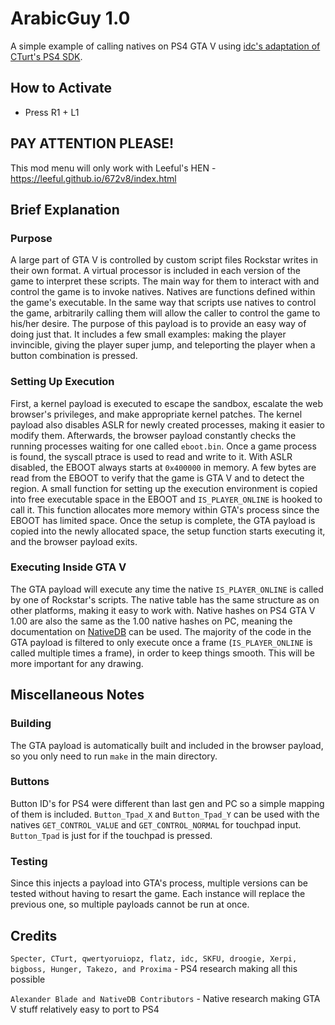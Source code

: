 # ArabicGuy 1.0 
A simple example of calling natives on PS4 GTA V using [idc's adaptation of CTurt's PS4 SDK](https://github.com/idc/ps4-payload-sdk).

## How to Activate
* Press R1 + L1 

## PAY ATTENTION PLEASE! 
 This mod menu will only work with Leeful's HEN  - https://leeful.github.io/672v8/index.html

## Brief Explanation
### Purpose
A large part of GTA V is controlled by custom script files Rockstar writes in their own format. A virtual processor is included in each version of the game to interpret these scripts. The main way for them to interact with and control the game is to invoke natives. Natives are functions defined within the game's executable. In the same way that scripts use natives to control the game, arbitrarily calling them will allow the caller to control the game to his/her desire. The purpose of this payload is to provide an easy way of doing just that. It includes a few small examples: making the player invincible, giving the player super jump, and teleporting the player when a button combination is pressed.
### Setting Up Execution
First, a kernel payload is executed to escape the sandbox, escalate the web browser's privileges, and make appropriate kernel patches. The kernel payload also disables ASLR for newly created processes, making it easier to modify them. Afterwards, the browser payload constantly checks the running processes waiting for one called `eboot.bin`. Once a game process is found, the syscall ptrace is used to read and write to it. With ASLR disabled, the EBOOT always starts at `0x400000` in memory. A few bytes are read from the EBOOT to verify that the game is GTA V and to detect the region. A small function for setting up the execution environment is copied into free executable space in the EBOOT and `IS_PLAYER_ONLINE` is hooked to call it. This function allocates more memory within GTA's process since the EBOOT has limited space. Once the setup is complete, the GTA payload is copied into the newly allocated space, the setup function starts executing it, and the browser payload exits.
### Executing Inside GTA V
The GTA payload will execute any time the native `IS_PLAYER_ONLINE` is called by one of Rockstar's scripts. The native table has the same structure as on other platforms, making it easy to work with. Native hashes on PS4 GTA V 1.00 are also the same as the 1.00 native hashes on PC, meaning the documentation on [NativeDB](http://dev-c.com/nativedb/) can be used. The majority of the code in the GTA payload is filtered to only execute once a frame (`IS_PLAYER_ONLINE` is called multiple times a frame), in order to keep things smooth. This will be more important for any drawing.

## Miscellaneous Notes
### Building
The GTA payload is automatically built and included in the browser payload, so you only need to run `make` in the main directory.
### Buttons
Button ID's for PS4 were different than last gen and PC so a simple mapping of them is included. `Button_Tpad_X` and `Button_Tpad_Y` can be used with the natives `GET_CONTROL_VALUE` and `GET_CONTROL_NORMAL` for touchpad input. `Button_Tpad` is just for if the touchpad is pressed.
### Testing
Since this injects a payload into GTA's process, multiple versions can be tested without having to resart the game. Each instance will replace the previous one, so multiple payloads cannot be run at once.


## Credits
`Specter, CTurt, qwertyoruiopz, flatz, idc, SKFU, droogie, Xerpi, bigboss, Hunger, Takezo, and Proxima` - PS4 research making all this possible

`Alexander Blade and NativeDB Contributors` - Native research making GTA V stuff relatively easy to port to PS4

